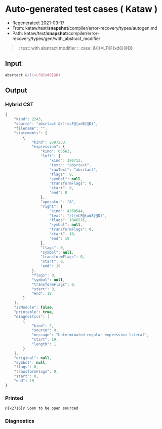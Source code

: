 # Auto-generated test cases ( Kataw )
- Regenerated: 2021-03-17
- From: kataw/test/__snapshot__/compiler/error-recovery/types/autogen.md
- Path: kataw/test/__snapshot__/compiler/error-recovery/types/gen/with_abstract_modifier
> :: test: with abstract modifier
> :: case: &/)(=LF@{xd8}@D)
## Input

`````js
absrtact &/)(=LF@{xd8}@D)
`````

## Output

### Hybrid CST

```javascript
{
    "kind": 2243,
    "source": "absrtact &/)(=LF@{xd8}@D)",
    "filename": "",
    "statements": [
        {
            "kind": 2097233,
            "expression": {
                "kind": 65563,
                "left": {
                    "kind": 196712,
                    "text": "absrtact",
                    "rawText": "absrtact",
                    "flags": 0,
                    "symbol": null,
                    "transformFlags": 0,
                    "start": 0,
                    "end": 8
                },
                "operator": "&",
                "right": {
                    "kind": 4260544,
                    "text": "/)(=LF@{xd8}@D)",
                    "flags": 1048576,
                    "symbol": null,
                    "transformFlags": 0,
                    "start": 10,
                    "end": 19
                },
                "flags": 0,
                "symbol": null,
                "transformFlags": 0,
                "start": 0,
                "end": 19
            },
            "flags": 0,
            "symbol": null,
            "transformFlags": 0,
            "start": 0,
            "end": 19
        }
    ],
    "isModule": false,
    "printable": true,
    "diagnostics": [
        {
            "kind": 2,
            "source": 0,
            "message": "Unterminated regular expression literal",
            "start": 19,
            "length": 1
        }
    ],
    "original": null,
    "symbol": null,
    "flags": 0,
    "transformFlags": 0,
    "start": 0,
    "end": 19
}
```

### Printed

```javascript
@{x2716}@ Soon to be open sourced
```

### Diagnostics

```javascript

```

